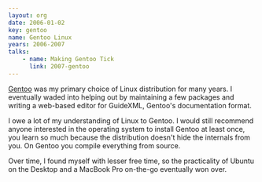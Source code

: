 ```yaml
---
layout: org
date: 2006-01-02
key: gentoo
name: Gentoo Linux
years: 2006-2007
talks:
    - name: Making Gentoo Tick
      link: 2007-gentoo
---
```

[Gentoo](https://gentoo.org/) was my primary choice of Linux distribution for many years. I eventually waded into helping out by maintaining a few packages and writing a web-based editor for GuideXML, Gentoo's documentation format.

I owe a lot of my understanding of Linux to Gentoo. I would still recommend anyone interested in the operating system to install Gentoo at least once, you learn so much because the distribution doesn't hide the internals from you. On Gentoo you compile everything from source.

Over time, I found myself with lesser free time, so the practicality of Ubuntu on the Desktop and a MacBook Pro on-the-go eventually won over.
